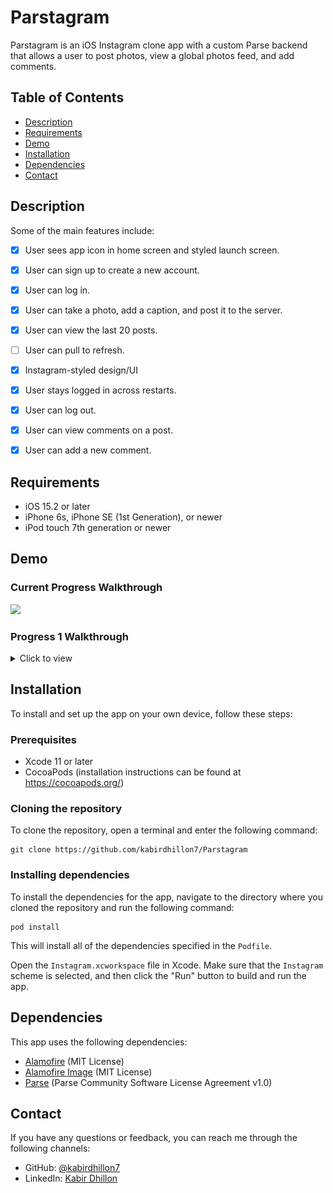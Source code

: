 # Parstagram
Parstagram is an iOS Instagram clone app with a custom Parse backend that allows a user to post photos, view a global photos feed, and add comments.

## Table of Contents

- [Description](#description)
- [Requirements](#Requirements)
- [Demo](#demo)
- [Installation](#installation)
- [Dependencies](#dependencies)
- [Contact](#contact)

## Description

Some of the main features include:

- [X] User sees app icon in home screen and styled launch screen.
- [X] User can sign up to create a new account.
- [X] User can log in.
- [X] User can take a photo, add a caption, and post it to the server.
- [X] User can view the last 20 posts.
- [ ] User can pull to refresh.
- [X] Instagram-styled design/UI
- [X] User stays logged in across restarts.
- [X] User can log out.
- [X] User can view comments on a post.
- [X] User can add a new comment.


## Requirements

- iOS 15.2 or later
- iPhone 6s, iPhone SE (1st Generation), or newer
- iPod touch 7th generation or newer

## Demo
### Current Progress Walkthrough
<img src="https://github.com/kabirdhillon7/Instagram--iOS-/blob/main/Walkthrough%202.gif" width=250><br>

### Progress 1 Walkthrough
<details>
  <summary>Click to view</summary>
  
  <img src="https://github.com/kabirdhillon7/Instagram--iOS-/blob/main/Walkthrough%201.gif" width=250><br>
</details>

## Installation

To install and set up the app on your own device, follow these steps:

### Prerequisites
- Xcode 11 or later
- CocoaPods (installation instructions can be found at https://cocoapods.org/)

### Cloning the repository

To clone the repository, open a terminal and enter the following command:
```
git clone https://github.com/kabirdhillon7/Parstagram
```

### Installing dependencies

To install the dependencies for the app, navigate to the directory where you cloned the repository and run the following command:
```
pod install
```
This will install all of the dependencies specified in the `Podfile`.

Open the `Instagram.xcworkspace` file in Xcode. Make sure that the `Instagram` scheme is selected, and then click the "Run" button to build and run the app.

## Dependencies

This app uses the following dependencies:

- [Alamofire](https://github.com/Alamofire/Alamofire) (MIT License)
- [Alamofire Image](https://github.com/Alamofire/AlamofireImage) (MIT License)
- [Parse](https://github.com/parse-community/Parse-SDK-iOS-OSX) (Parse Community Software License Agreement v1.0)

## Contact

If you have any questions or feedback, you can reach me through the following channels:

- GitHub: [@kabirdhillon7](https://github.com/kabirdhillon7)
- LinkedIn: [Kabir Dhillon](https://www.linkedin.com/in/kabirdhillon/)
